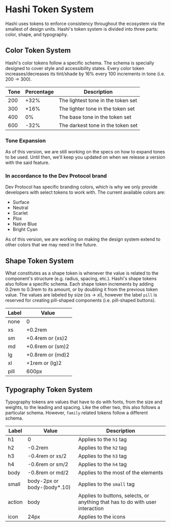 # Hashi Token System
Hashi uses tokens to enforce consistency throughout the ecosystem via the smallest of design units. Hashi's token system is divided into three parts: color, shape, and typography.

## Color Token System
Hashi's color tokens follow a specific schema. The schema is specially designed to cover style and accessibility states. Every color token increases/decreases its tint/shade by 16% every 100 increments in tone (i.e. 200 → 300).

| Tone | Percentage | Description                        |
|------|------------|------------------------------------|
| 200  | +32%       | The lightest tone in the token set |
| 300  | +16%       | The lighter tone in the token set  |
| 400  | 0%         | The base tone in the token set     |
| 600  | -32%       | The darkest tone in the token set  |

### Tone Expansion
As of this version, we are still working on the specs on how to expand tones to be used. Until then, we'll keep you updated on when we release a version with the said feature.

### In accordance to the Dev Protocol brand
Dev Protocol has specific branding colors, which is why we only provide developers with select tokens to work with. The current available colors are:

- Surface
- Neutral
- Scarlet
- Plox
- Native Blue
- Bright Cyan

As of this version, we are working on making the design system extend to other colors that we may need in the future.


## Shape Token System
What constitutes as a shape token is whenever the value is related to the component's structure (e.g. radius, spacing, etc.). Hashi's shape tokens also follow a specific schema. Each shape token increments by adding 0.2rem to 0.3rem to its amount, or by doubling it from the previous token value. The values are labeled by size (xs → xl), however the label `pill` is reserved for creating pill-shaped components (i.e. pill-shaped buttons).

| Label | Value            |
|-------|------------------|
| none  | 0                |
| xs    | +0.2rem          |
| sm    | +0.4rem or (xs)2 |
| md    | +0.6rem or (sm)2 |
| lg    | +0.8rem or (md)2 |
| xl    | +1rem or (lg)2   |
| pill  | 600px            |

## Typography Token System
Typography tokens are values that have to do with fonts, from the size and weights, to the leading and spacing. Like the other two, this also follows a particular schema. However, `family` related tokens follow a different schema.

| Label  | Value                       | Description                                                                   |
|--------|-----------------------------|-------------------------------------------------------------------------------|
| h1     | 0                           | Applies to the `h1` tag                                                       |
| h2     | -0.2rem                     | Applies to the `h2` tag                                                       |
| h3     | -0.4rem or xs/2             | Applies to the `h3` tag                                                       |
| h4     | -0.6rem or sm/2             | Applies to the `h4` tag                                                       |
| body   | -0.8rem or md/2             | Applies to the most of the elements                                           |
| small  | body-2px or body-(body*.10) | Applies to the `small` tag                                                    |
| action | body                        | Applies to buttons, selects, or anything that has to do with user interaction |
| icon   | 24px                        | Applies to the icons                                                          |